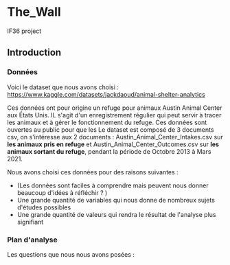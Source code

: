 # The_Wall
IF36 project

## Introduction

### Données

Voici le dataset que nous avons choisi : https://www.kaggle.com/datasets/jackdaoud/animal-shelter-analytics  
  
Ces données ont pour origine un refuge pour animaux Austin Animal Center aux États Unis. IL s'agit d'un enregistrement régulier qui peut servir à tracer les animaux et à gérer le fonctionnement du refuge. Ces données sont ouvertes au public pour que les Le dataset est composé de 3 documents csv, on s'intéresse aux 2 documents : Austin_Animal_Center_Intakes.csv sur **les animaux pris en refuge** et Austin_Animal_Center_Outcomes.csv sur **les animaux sortant du refuge**, pendant la période de Octobre 2013 à Mars 2021.   

Nous avons choisi ces données pour des raisons suivantes :   
+ (Les données sont faciles à comprendre mais peuvent nous donner beaucoup d'idées à réfléchir ? )  
+ Une grande quantité de variables qui nous donne de nombreux sujets d'études possibles  
+ Une grande quantité de valeurs qui rendra le résultat de l'analyse plus signifiant  

### Plan d'analyse

Les questions que nous nous avons posées :   
